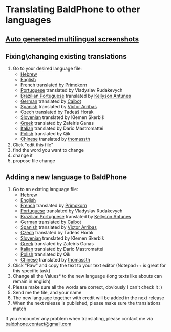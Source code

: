 # Translating BaldPhone to other languages
## [Auto generated multilingual screenshots](https://github.com/UriahShaulMandel/BaldPhoneScreenshots)
## Fixing\changing existing translations
 1. Go to your desired language file: 
    - [Hebrew](https://github.com/UriahShaulMandel/BaldPhone/blob/master/app/src/main/res/values-iw/strings.xml)
    - [English](https://github.com/UriahShaulMandel/BaldPhone/blob/master/app/src/main/res/values/strings.xml)
    - [French](https://github.com/UriahShaulMandel/BaldPhone/blob/master/app/src/main/res/values-fr/strings.xml) translated by [Primokorn](https://github.com/Primokorn)
    - [Portuguese](https://github.com/UriahShaulMandel/BaldPhone/blob/master/app/src/main/res/values-pt/strings.xml) translated by Vladyslav Rudakevych
    - [Brazilian Portuguese](https://github.com/UriahShaulMandel/BaldPhone/blob/master/app/src/main/res/values-pt-rBR/strings.xml) translated by [Kellyson Antunes](https://github.com/kellysonantunes)
    - [German](https://github.com/UriahShaulMandel/BaldPhone/blob/master/app/src/main/res/values-de/strings.xml) translated by [Caibot](https://github.com/Caibot)
    - [Spanish](https://github.com/UriahShaulMandel/BaldPhone/blob/master/app/src/main/res/values-es/strings.xml) translated by [Victor Arribas](https://github.com/varhub)
    - [Czech](https://github.com/UriahShaulMandel/BaldPhone/blob/master/app/src/main/res/values-cs/strings.xml) translated by Tadeáš Horák
    - [Slovenian](https://github.com/UriahShaulMandel/BaldPhone/blob/master/app/src/main/res/values-sl/strings.xml) translated by Klemen Skerbiš
    - [Greek](https://github.com/UriahShaulMandel/BaldPhone/blob/master/app/src/main/res/values-el/strings.xml) translated by Zafeiris Ganas
    - [Italian](https://github.com/UriahShaulMandel/BaldPhone/blob/master/app/src/main/res/values-it/strings.xml) translated by Dario Mastromattei
    - [Polish](https://github.com/UriahShaulMandel/BaldPhone/blob/master/app/src/main/res/values-pl/strings.xml) translated by Qik
    - [Chinese](https://github.com/UriahShaulMandel/BaldPhone/blob/master/app/src/main/res/values-zh/strings.xml) translated by [thomassth](https://https://github.com/thomassth)
 2. Click "edit this file" 
 3. find the word you want to change
 4. change it
 5. propose file change

## Adding a new language to BaldPhone
 1. Go to an existing language file: 
    - [Hebrew](https://github.com/UriahShaulMandel/BaldPhone/blob/master/app/src/main/res/values-iw/strings.xml)
    - [English](https://github.com/UriahShaulMandel/BaldPhone/blob/master/app/src/main/res/values/strings.xml)
    - [French](https://github.com/UriahShaulMandel/BaldPhone/blob/master/app/src/main/res/values-fr/strings.xml) translated by [Primokorn](https://github.com/Primokorn)    
    - [Portuguese](https://github.com/UriahShaulMandel/BaldPhone/blob/master/app/src/main/res/values-pt/strings.xml) translated by Vladyslav Rudakevych
    - [Brazilian Portuguese](https://github.com/UriahShaulMandel/BaldPhone/blob/master/app/src/main/res/values-pt-rBR/strings.xml) translated by [Kellyson Antunes](https://github.com/kellysonantunes)
    - [German](https://github.com/UriahShaulMandel/BaldPhone/blob/master/app/src/main/res/values-de/strings.xml) translated by [Caibot](https://github.com/Caibot)
    - [Spanish](https://github.com/UriahShaulMandel/BaldPhone/blob/master/app/src/main/res/values-es/strings.xml) translated by [Victor Arribas](https://github.com/varhub)
    - [Czech](https://github.com/UriahShaulMandel/BaldPhone/blob/master/app/src/main/res/values-cs/strings.xml) translated by Tadeáš Horák
    - [Slovenian](https://github.com/UriahShaulMandel/BaldPhone/blob/master/app/src/main/res/values-sl/strings.xml) translated by Klemen Skerbiš
    - [Greek](https://github.com/UriahShaulMandel/BaldPhone/blob/master/app/src/main/res/values-el/strings.xml) translated by Zafeiris Ganas
    - [Italian](https://github.com/UriahShaulMandel/BaldPhone/blob/master/app/src/main/res/values-it/strings.xml) translated by Dario Mastromattei
    - [Polish](https://github.com/UriahShaulMandel/BaldPhone/blob/master/app/src/main/res/values-pl/strings.xml) translated by Qik
    - [Chinese](https://github.com/UriahShaulMandel/BaldPhone/blob/master/app/src/main/res/values-zh/strings.xml) translated by [thomassth](https://https://github.com/thomassth)
 2. Click "Raw" and copy the text to your text editor (Notepad++ is great for this specific task) 
 3. Change all the Values* to the new language (long texts like abouts can remain in english)
 4. Please make sure all the words are correct, obviously I can't check it :)
 5. Send me the file, and your name
 6. The new language together with credit will be added in the next release
 7. When the next release is published, please make sure the translations match
 
 If you encounter any problem when translating, please contact me via baldphone.contact@gmail.com
